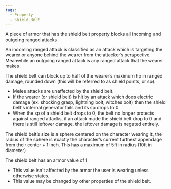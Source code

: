 ```yaml
---
tags:
  - Property
  - Shield-Belt
---
```

A piece of armor that has the shield belt property blocks all incoming and outgoing ranged attacks. 

An incoming ranged attack is classified as an attack which is targeting the wearer or anyone behind the wearer from the attacker’s perspective. Meanwhile an outgoing ranged attack is any ranged attack that the wearer makes.

The shield belt can block up to half of the wearer’s maximum hp in ranged damage, rounded down (this will be referred to as shield points, or sp).
* Melee attacks are unaffected by the shield belt.
* If the wearer (or shield belt) is hit by an attack which does electric damage (ex: shocking grasp, lightning bolt, witches bolt) then the shield belt's internal generator fails and its sp drops to 0.
* When the sp of a shield belt drops to 0, the belt no longer protects against ranged attacks, if an attack made the shield belt drop to 0 and there is still leftover damage, the leftover damage is negated entirely.

The shield belt’s size is a sphere centered on the character wearing it, the radius of the sphere is exactly the character’s current furthest appendage from their center + 1 inch. This has a maximum of 5ft in radius (10ft in diameter)

The shield belt has an armor value of 1
- This value isn't affected by the armor the user is wearing unless otherwise states.
- This value may be changed by other properties of the shield belt.